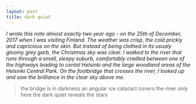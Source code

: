```yaml
---
layout: post
title: dark quiet
---
```


_I wrote this note almost exactly two year ago - on the 25th of December, 2017 when I was visiting
Finland. The weather was crisp, the cold prickly and capricious on the skin.
But instead of being clothed in its usualy gloomy grey garb, the Christmas sky was clear.
I walked to the river that runs through a small, sleepy suburb, comfortably cradled between 
one of the highways leading to cental Helsinki and the large woodland areas of the Helsinki
Central Park. On the footbridge that crosses the river, I looked up and saw the brilliance
in the clear sky above me._

>the bridge is in darkness
an angular ice cataract covers the river
only here the dark quiet reveals the stars
